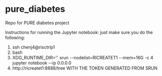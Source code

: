 # pure_diabetes
Repo for PURE diabetes project


Instructions for running the Jupyter notebook:
just make sure you do the following:

1. ssh chenj4@risctrlp1
2. bash
3. XDG_RUNTIME_DIR='' srun --nodelist=RICREATET1 --mem=16G -c 4 jupyter notebook --ip 0.0.0.0
4. http://ricreatet1:8888/tree WITH THE TOKEN GENERATED FROM SRUN
